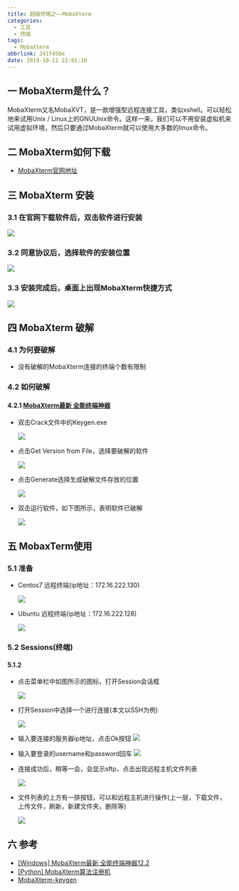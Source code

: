 ```yaml
---
title: 超级终端之——MobaXterm
categories:
  - 工具
  - 终端
tags:
  - MobaXterm
abbrlink: 241f450e
date: 2019-10-11 22:01:10
---
```

## 一 MobaXterm是什么？
MobaXterm又名MobaXVT，是一款增强型远程连接工具，类似xshell。可以轻松地来试用Unix / Linux上的GNUUnix命令。这样一来，我们可以不用安装虚拟机来试用虚拟环境，然后只要通过MobaXterm就可以使用大多数的linux命令。 

<!--more-->

## 二 MobaXterm如何下载
* [MobaXterm官网地址][1]



## 三  MobaXterm 安装

### 3.1 在官网下载软件后，双击软件进行安装
![][2]

### 3.2 同意协议后，选择软件的安装位置
![][3]
### 3.3 安装完成后，桌面上出现MobaXterm快捷方式
![][4]

## 四 MobaXterm 破解

### 4.1 为何要破解
* 没有破解的MobaXterm连接的终端个数有限制


### 4.2 如何破解

#### 4.2.1 [MobaXterm最新 全能终端神器][5]
* 双击Crack文件中的Keygen.exe  

	![][6]

* 点击Get Version from File，选择要破解的软件  

	![][7]

* 点击Generate选择生成破解文件存放的位置  

	![][8]

* 双击运行软件，如下图所示，表明软件已破解

	![][9]

## 五 MobaxTerm使用
### 5.1 准备
* Centos7 远程终端(ip地址：172.16.222.130)

	![][10]

* Ubuntu 远程终端(ip地址：172.16.222.128)

	![][11]
### 5.2 Sessions(终端)

#### 5.1.2 
* 点击菜单栏中如图所示的图标，打开Session会话框

	![][12]

* 打开Session中选择一个进行连接(本文以SSH为例)

	![][13]
* 输入要连接的服务器ip地址，点击Ok按钮 
	![][14]

* 输入要登录的username和password回车
	![][15]

* 连接成功后，稍等一会，会显示sftp，点击出现远程主机文件列表 

	![][16]

* 文件列表的上方有一排按钮，可以和远程主机进行操作(上一层，下载文件，上传文件，刷新，新建文件夹，删除等)

	![][17]


## 六 参考  

* [[Windows] MobaXterm最新 全能终端神器12.2][20] 
* [[Python] MobaXterm算法注册机][21]
* [MobaXterm-keygen][22]



[1]: https://mobaxterm.mobatek.net/download-home-edition.html
[2]: https://raw.githubusercontent.com/PGzxc/images/master/blog-images/mobaxterm-install-wizard.png
[3]: https://raw.githubusercontent.com/PGzxc/images/master/blog-images/mobaxterm-intall-wizard-position.png
[4]: https://raw.githubusercontent.com/PGzxc/images/master/blog-images/mobaxterm-install-shortcut.png
[5]:https://www.52pojie.cn/thread-1025639-1-1.html
[6]: https://raw.githubusercontent.com/PGzxc/images/master/blog-images/mobaxterm-keygen-click.png
[7]: https://raw.githubusercontent.com/PGzxc/images/master/blog-images/mobaXterm-crack-get-from-file.png
[8]: https://raw.githubusercontent.com/PGzxc/images/master/blog-images/mobaxterm-crack-generate.png
[9]: https://raw.githubusercontent.com/PGzxc/images/master/blog-images/mobaxterm-crack-finish.png
[10]: https://raw.githubusercontent.com/PGzxc/images/master/blog-images/mobaxterm-remote-centos7.png
[11]: https://raw.githubusercontent.com/PGzxc/images/master/blog-images/mobaxterm-remote-ubuntu.png
[12]: https://raw.githubusercontent.com/PGzxc/images/master/blog-images/mobaxterm-add-sessions.png
[13]: https://raw.githubusercontent.com/PGzxc/images/master/blog-images/mobaxterm-ssh-session.png
[14]: https://raw.githubusercontent.com/PGzxc/images/master/blog-images/mobaxterm-ssh-connect.png
[15]: https://raw.githubusercontent.com/PGzxc/images/master/blog-images/mobaxterm-ssh-login-root.png
[16]: https://raw.githubusercontent.com/PGzxc/images/master/blog-images/mobaxterm-connect-sftp-file.png
[17]: https://raw.githubusercontent.com/PGzxc/images/master/blog-images/mobaxterm-remote-file-function.png



[20]:https://www.52pojie.cn/thread-1025639-1-1.html
[21]:https://www.52pojie.cn/thread-812140-1-1.html
[22]:https://github.com/DoubleLabyrinth/MobaXterm-keygen

